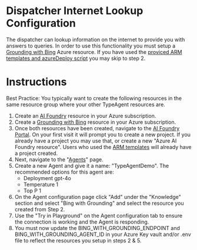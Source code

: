 # Dispatcher Internet Lookup Configuration

The dispatcher can lookup information on the internet to provide you with answers to queries. In order to use this functionality you must setup a [Grounding with Bing](https://www.microsoft.com/en-us/bing/apis/grounding-pricing?msockid=03598722967c6ae20c3f93af97c66bd7) Azure resource. 
If you have used the [proviced ARM templates and azureDeploy script](/tools/scripts/armTemplates/README.md) you may skip to step 2.

# Instructions

Best Practice: You typically want to create the following resources in the same resource group where your other TypeAgent resources are.

1. Create an [AI Foundry](https://learn.microsoft.com/en-us/azure/ai-foundry/) resource in your Azure subscription.
2. Create a [Grounding with Bing](https://learn.microsoft.com/en-us/azure/ai-services/agents/how-to/tools/bing-grounding) resource in your Azure subscription. 
3. Once both resources have been created, navigate to the [AI Foundry Portal](https://ai.azure.com).  On your first visit it will prompt you to create a new project. If you already have a project you may use that, or create a new "Azure AI Foundry resource". Users who used the [ARM templates](/tools/scripts/armTemplates/) will already have a project created.
4. Next, navigate to the "[Agents](https://ai.azure.com/resource/agentsList)" page.
5. Create a new Agent and give it a name: "TypeAgentDemo".  The recommended options for this agent are: 
    - Deployment gpt-4o
    - Temperature 1
    - Top P 1
6. On the Agent configuration page click "Add" under the "Knowledge" section and select "Bing with Grounding" and select the resource you created from Step 2.
7. Use the "Try in Playground" on the Agent configuration tab to ensure the connection is working and the Agent is responding.
8. You must now update the BING_WITH_GROUNDING_ENDPOINT and BING_WITH_GROUNDING_AGENT_ID in your Azure Key vault and/or .env file to reflect the resources you setup in steps 2 & 5.
